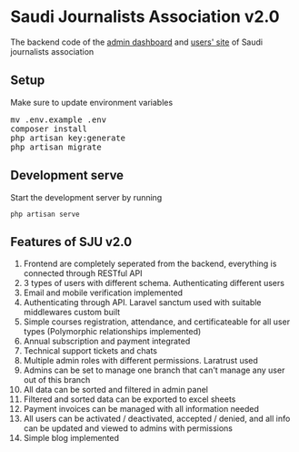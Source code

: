 <h1>Saudi Journalists Association v2.0</h1>
<p>The backend code of the <a href="https://github.com/SH1R3F/SJU-v2.0-admin-panel">admin dashboard</a> and <a href="https://github.com/SH1R3F/SJU-users-app">users' site</a> of Saudi journalists association</p>

<h2>Setup</h2>
<p>Make sure to update environment variables</p>
<pre>
mv .env.example .env 
composer install 
php artisan key:generate 
php artisan migrate
</pre>

<h2>Development serve</h2>
<p>Start the development server by running</p>
<code>php artisan serve</code>

<h2>Features of SJU v2.0</h2>
<ol>
    <li>Frontend are completely seperated from the backend, everything is connected through RESTful API</li>
    <li>3 types of users with different schema. Authenticating different users</li>
    <li>Email and mobile verification implemented</li>
    <li>Authenticating through API. Laravel sanctum used with suitable middlewares custom built</li>
    <li>Simple courses registration, attendance, and certificateable for all user types (Polymorphic relationships implemented)</li>
    <li>Annual subscription and payment integrated</li>
    <li>Technical support tickets and chats</li>
    <li>Multiple admin roles with different permissions. Laratrust used</li>
    <li>Admins can be set to manage one branch that can't manage any user out of this branch</li>
    <li>All data can be sorted and filtered in admin panel</li>
    <li>Filtered and sorted data can be exported to excel sheets</li>
    <li>Payment invoices can be managed with all information needed</li>
    <li>All users can be activated / deactivated, accepted / denied, and all info can be updated and viewed to admins with permissions</li>
    <li>Simple blog implemented</li>
</ol>

